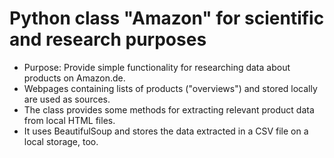 # Python class "Amazon" for scientific and research purposes

- Purpose: Provide simple functionality for researching data about products on Amazon.de.
- Webpages containing lists of products ("overviews") and stored locally are used as sources.
- The class provides some methods for extracting relevant product data from local HTML files.
- It uses BeautifulSoup and stores the data extracted in a CSV file on a local storage, too.
